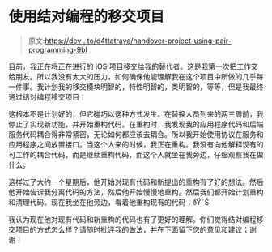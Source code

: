 # 使用结对编程的移交项目

> 原文:[https://dev . to/d4ttatraya/handover-project-using-pair-programming-9bl](https://dev.to/d4ttatraya/handover-project-using-pair-programming-9bl)

目前，我正在将正在进行的 iOS 项目移交给我的替代者。这是我第一次把工作交给朋友。所以我没有太大的压力，如何确保他能理解我在这个项目中所做的几乎每一件事。我计划我的移交模块明智的，特性明智的，类明智的，等等，但是我最终通过结对编程移交项目！

这根本不是计划好的，但它碰巧以这种方式发生。在替换人员到来的两三周前，我停止了实现新功能，并开始重构代码。在重构时，我发现我的应用程序代码和后端服务代码耦合得非常紧密，无论如何都应该去耦合。所以我开始使用协议在服务和应用程序之间放置接口。当这个人来的时候，我正在重构。我没有向他解释现有的可工作的耦合代码，而是继续重构代码，而这个人就坐在我旁边，仔细观察我在做什么。

这样过了大约一个星期后，他开始对现有代码和新提出的重构有了好的想法。然后他开始告诉我分离代码的方法，然后他开始慢慢地重构。然后我们都开始计划重构和清理代码。现在我坐在他旁边，看着他重构现有的代码；ðŸ˜Š

我认为现在他对现有代码和新重构的代码也有了更好的理解。你们觉得结对编程移交项目的方式怎么样？请随时批评我的做法，并在下面留下您的意见和建议；谢谢！